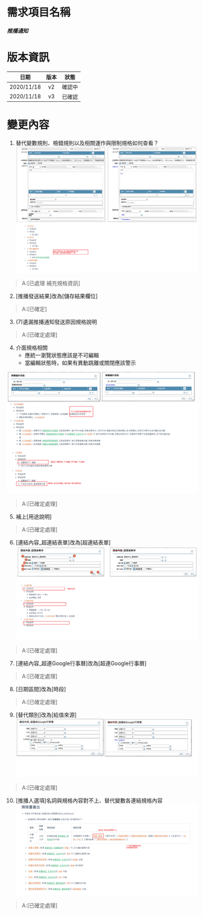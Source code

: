# 需求項目名稱 
##### 推播通知

# 版本資訊

|日期|版本|狀態|
|:-:|:-:|:-:|
|2020/11/18|v2|確認中|
|2020/11/18|v3|已確認|

# 變更內容
1. 替代變數規則、檢錯規則以及相關運作與限制規格如何查看？
![alt q1](qimg/20201118/8.10推播通知-1.png)

> A:[已處理 補充規格資訊]

2. [推播發送結果]改為[儲存結果欄位]

> A:[已確定]

3. (7)遺漏推播通知發送原因規格說明

> A:[已確定處理]

4. 介面規格相關
    * 應統一瀏覽狀態應該是不可編輯
    * 當編輯狀態時，如果有異動跳離或關閉應該警示

![alt q2](qimg/20201118/8.10推播通知-2.png)

> A:[已確定處理]

5. 補上[用途說明]

> A:[已確定處理]

6. [連結內容_超連結表單]改為[超連結表單]
![alt q3](qimg/20201118/8.10推播通知-3.png)

> A:[已確定處理]

7. [連結內容_超連Google行事曆]改為[超連Google行事曆]

> A:[已確定處理]

8. [日期區間]改為[時段]

> A:[已確定處理]

9. [替代類別]改為[給值來源]
![alt q4](qimg/20201118/8.10推播通知-4.png)

> A:[已確定處理]

10. [推播人選項]名詞與規格內容對不上、替代變數各連結規格內容
![alt q5](qimg/20201118/8.10推播通知-5.png)

> A:[已確定處理]